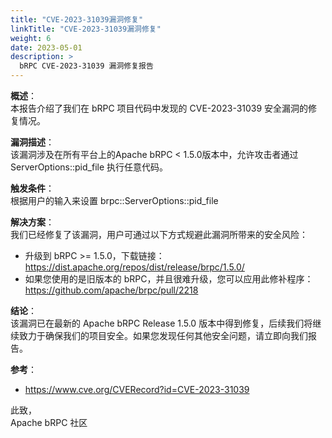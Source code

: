 ```yaml
---
title: "CVE-2023-31039漏洞修复"
linkTitle: "CVE-2023-31039漏洞修复"
weight: 6
date: 2023-05-01
description: >
  bRPC CVE-2023-31039 漏洞修复报告
---
```

**概述**：   
本报告介绍了我们在 bRPC 项目代码中发现的 CVE-2023-31039 安全漏洞的修复情况。

**漏洞描述**：  
该漏洞涉及在所有平台上的Apache bRPC < 1.5.0版本中，允许攻击者通过ServerOptions::pid_file 执行任意代码。

**触发条件**：  
根据用户的输入来设置 brpc::ServerOptions::pid_file

**解决方案**：  
我们已经修复了该漏洞，用户可通过以下方式规避此漏洞所带来的安全风险：  
- 升级到 bRPC >= 1.5.0，下载链接：
https://dist.apache.org/repos/dist/release/brpc/1.5.0/
- 如果您使用的是旧版本的 bRPC，并且很难升级，您可以应用此修补程序：
https://github.com/apache/brpc/pull/2218

**结论**：  
该漏洞已在最新的 Apache bRPC Release 1.5.0 版本中得到修复，后续我们将继续致力于确保我们的项目安全。如果您发现任何其他安全问题，请立即向我们报告。

**参考**：  
- https://www.cve.org/CVERecord?id=CVE-2023-31039


此致，  
Apache bRPC 社区